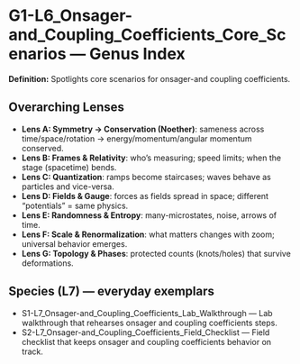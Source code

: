 # G1-L6_Onsager-and_Coupling_Coefficients_Core_Scenarios — Genus Index
**Definition:** Spotlights core scenarios for onsager-and coupling coefficients.

## Overarching Lenses

- **Lens A: Symmetry -> Conservation (Noether)**: sameness across time/space/rotation → energy/momentum/angular momentum conserved.
- **Lens B: Frames & Relativity**: who’s measuring; speed limits; when the stage (spacetime) bends.
- **Lens C: Quantization**: ramps become staircases; waves behave as particles and vice-versa.
- **Lens D: Fields & Gauge**: forces as fields spread in space; different “potentials” = same physics.
- **Lens E: Randomness & Entropy**: many-microstates, noise, arrows of time.
- **Lens F: Scale & Renormalization**: what matters changes with zoom; universal behavior emerges.
- **Lens G: Topology & Phases**: protected counts (knots/holes) that survive deformations.

## Species (L7) — everyday exemplars

- S1-L7_Onsager-and_Coupling_Coefficients_Lab_Walkthrough — Lab walkthrough that rehearses onsager and coupling coefficients steps.
- S2-L7_Onsager-and_Coupling_Coefficients_Field_Checklist — Field checklist that keeps onsager and coupling coefficients behavior on track.
